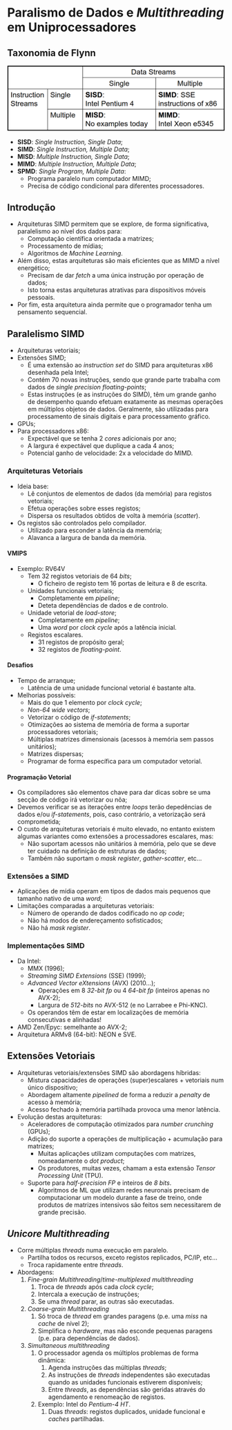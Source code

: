 # Paralismo de Dados e *Multithreading* em Uniprocessadores

## Taxonomia de Flynn

![image Taxonomia de Flynn](images/flynn_tax.png)

- **SISD**: *Single Instruction, Single Data*;
- **SIMD**: *Single Instruction, Multiple Data*;
- **MISD**: *Multiple Instruction, Single Data*;
- **MIMD**: *Multiple Instruction, Multiple Data*;
- **SPMD**: *Single Program, Multiple Data*:
  - Programa paralelo num computador MIMD;
  - Precisa de código condicional para diferentes processadores.

## Introdução

- Arquiteturas SIMD permitem que se explore, de forma significativa, paralelismo ao nível dos dados para:
  - Computação científica orientada a matrizes;
  - Processamento de mídias;
  - Algoritmos de *Machine Learning*.
- Além disso, estas arquiteturas são mais eficientes que as MIMD a nível energético;
  - Precisam de dar *fetch* a uma única instrução por operação de dados;
  - Isto torna estas arquiteturas atrativas para dispositivos móveis pessoais.
- Por fim, esta arquitetura ainda permite que o programador tenha um pensamento sequencial.

## Paralelismo SIMD

- Arquiteturas vetoriais;
- Extensões SIMD;
  - É uma extensão ao *instruction set* do SIMD para arquiteturas x86 desenhada pela Intel;
  - Contém 70 novas instruções, sendo que grande parte trabalha com dados de *single precision floating-points*;
  - Estas instruções (e as instruções do SIMD), têm um grande ganho de desempenho quando efetuam exatamente as mesmas operações em múltiplos objetos de dados. Geralmente, são utilizadas para processamento de sinais digitais e para processamento gráfico.
- GPUs;
- Para processadores x86:
  - Expectável que se tenha 2 *cores* adicionais por ano;
  - A largura é expectável que duplique a cada 4 anos;
  - Potencial ganho de velocidade: 2x a velocidade do MIMD.

### Arquiteturas Vetoriais

- Ideia base:
  - Lê conjuntos de elementos de dados (da memória) para registos vetoriais;
  - Efetua operações sobre esses registos;
  - Dispersa os resultados obtidos de volta à memória (*scatter*).
- Os registos são controlados pelo compilador.
  - Utilizado para esconder a latência da memória;
  - Alavanca a largura de banda da memória.

#### VMIPS

- Exemplo: RV64V
  - Tem 32 registos vetoriais de 64 *bits*;
    - O ficheiro de registo tem 16 portas de leitura e 8 de escrita.
  - Unidades funcionais vetoriais;
    - Completamente em *pipeline*;
    - Deteta dependências de dados e de controlo.
  - Unidade vetorial de *load-store*;
    - Completamente em *pipeline*;
    - Uma *word* por *clock cycle* após a latência inicial.
  - Registos escalares.
    - 31 registos de propósito geral;
    - 32 registos de *floating-point*.


#### Desafios

- Tempo de arranque;
  - Latência de uma unidade funcional vetorial é bastante alta.
- Melhorias possíveis:
  - Mais do que 1 elemento por *clock cycle*;
  - *Non-64 wide vectors*;
  - Vetorizar o código de *if-statements*;
  - Otimizações ao sistema de memória de forma a suportar processadores vetoriais;
  - Múltiplas matrizes dimensionais (acessos à memória sem passos unitários);
  - Matrizes dispersas;
  - Programar de forma específica para um computador vetorial.

#### Programação Vetorial

- Os compiladores são elementos chave para dar dicas sobre se uma secção de código irá vetorizar ou nõa;
- Devemos verificar se as iterações entre *loops* terão depedências de dados e/ou *if-statements*, pois, caso contrário, a vetorização será comprometida;
- O custo de arquiteturas vetoriais é muito elevado, no entanto existem algumas variantes como extensões a processadores escalares, mas:
  - Não suportam acessos não unitários à memória, pelo que se deve ter cuidado na definição de estruturas de dados;
  - Também não suportam o *mask register*, *gather-scatter*, etc...

### Extensões a SIMD 

- Aplicações de mídia operam em tipos de dados mais pequenos que tamanho nativo de uma *word*;
- Limitações comparadas a arquiteturas vetoriais:
  - Número de operando de dados codificado no *op code*;
  - Não há modos de endereçamento sofisticados;
  - Não há *mask register*.

### Implementações SIMD

- Da Intel:
  - MMX (1996);
  - *Streaming SIMD Extensions* (SSE) (1999);
  - *Advanced Vector eXtensions* (AVX) (2010...);
    - Operações em 8 *32-bit fp* ou 4 *64-bit fp* (inteiros apenas no AVX-2);
    - Largura de *512-bits* no AVX-512 (e no Larrabee e Phi-KNC).
  - Os operandos têm de estar em localizações de memória consecutivas e alinhadas!
- AMD Zen/Epyc: semelhante ao AVX-2;
- Arquitetura ARMv8 (64-bit): NEON e SVE.

## Extensões Vetoriais

- Arquiteturas vetoriais/extensões SIMD são abordagens híbridas:
  - Mistura capacidades de operações (super)escalares + vetoriais num único dispositivo;
  - Abordagem altamente *pipelined* de forma a reduzir a *penalty* de acesso à memória;
  - Acesso fechado à memória partilhada provoca uma menor latência.
- Evolução destas arquiteturas:
  - Aceleradores de computação otimizados para *number crunching* (GPUs);
  - Adição do suporte a operações de multiplicação + acumulação para matrizes;
    - Muitas aplicações utilizam computações com matrizes, nomeadamente o *dot product*;
    - Os produtores, muitas vezes, chamam a esta extensão *Tensor Processing Unit* (TPU).
  - Suporte para *half-precision FP* e inteiros de *8 bits*.
    - Algoritmos de ML que utilizam redes neuronais precisam de computacionar um modelo durante a fase de treino, onde produtos de matrizes intensivos são feitos sem necessitarem de grande precisão.

## *Unicore Multithreading*

- Corre múltiplas *threads* numa execução em paralelo.
  - Partilha todos os recursos, exceto registos replicados, PC/IP, etc...
  - Troca rapidamente entre *threads*.
- Abordagens:
  1. *Fine-grain Multithreading*/*time-multiplexed multithreading*
     1. Troca de *threads* após cada *clock cycle*;
     2. Intercala a execução de instruções;
     3. Se uma *thread* parar, as outras são executadas.
  2. *Coarse-grain Multithreading*
     1. Só troca de *thread* em grandes paragens (p.e. uma *miss* na *cache* de nível 2);
     2. Simplifica o *hardware*, mas não esconde pequenas paragens (p.e. para dependências de dados).
  3. *Simultaneous multithreading*
     1. O processador agenda os múltiplos problemas de forma dinâmica:
        1. Agenda instruções das múltiplas *threads*;
        2. As instruções de *threads* independentes são executadas quando as unidades funcionais estiverem disponíveis;
        3. Entre *threads*, as dependências são geridas através do agendamento e renomeação de registos.
     2. Exemplo: Intel do *Pentium-4 HT*.
        1. Duas *threads*: registos duplicados, unidade funcional e *caches* partilhadas. 


